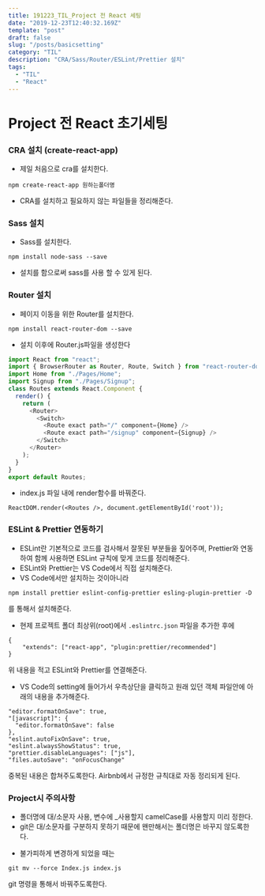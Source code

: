 ```yaml
---
title: 191223_TIL_Project 전 React 세팅
date: "2019-12-23T12:40:32.169Z"
template: "post"
draft: false
slug: "/posts/basicsetting"
category: "TIL"
description: "CRA/Sass/Router/ESLint/Prettier 설치"
tags:
  - "TIL"
  - "React"
---
```


# Project 전 React 초기세팅

### CRA 설치 (create-react-app)

- 제일 처음으로 cra를 설치한다.

```
npm create-react-app 원하는폴더명
```

- CRA를 설치하고 필요하지 않는 파일들을 정리해준다.

### Sass 설치

- Sass를 설치한다.

```
npm install node-sass --save
```

- 설치를 함으로써 sass를 사용 할 수 있게 된다.

### Router 설치

- 페이지 이동을 위한 Router를 설치한다.

```
npm install react-router-dom --save
```

- 설치 이후에 Router.js파일을 생성한다

```javascript
import React from "react";
import { BrowserRouter as Router, Route, Switch } from "react-router-dom";
import Home from "./Pages/Home";
import Signup from "./Pages/Signup";
class Routes extends React.Component {
  render() {
    return (
      <Router>
        <Switch>
          <Route exact path="/" component={Home} />
          <Route exact path="/signup" component={Signup} />
        </Switch>
      </Router>
    );
  }
}
export default Routes;
```

- index.js 파일 내에 render함수를 바꿔준다.

```
ReactDOM.render(<Routes />, document.getElementById('root'));
```

### ESLint & Prettier 연동하기

- ESLint란 기본적으로 코드를 검사해서 잘못된 부분들을 짚어주며, Prettier와 연동하여 함께 사용하면 ESLint 규칙에 맞게 코드를 정리해준다.
- ESLint와 Prettier는 VS Code에서 직접 설치해준다.
- VS Code에서만 설치하는 것이아니라

```
npm install prettier eslint-config-prettier esling-plugin-prettier -D
```

를 통해서 설치해준다.

- 현제 프로젝트 폴더 최상위(root)에서 `.eslintrc.json` 파일을 추가한 후에

```
{
	"extends": ["react-app", "plugin:prettier/recommended"]
}
```

위 내용을 적고 ESLint와 Prettier를 연결해준다.

- VS Code의 setting에 들어가서 우측상단을 클릭하고 원래 있던 객체 파일안에 아래의 내용을 추가해준다.

```
"editor.formatOnSave": true,
"[javascript]": {
  "editor.formatOnSave": false
},
"eslint.autoFixOnSave": true,
"eslint.alwaysShowStatus": true,
"prettier.disableLanguages": ["js"],
"files.autoSave": "onFocusChange"
```

중복된 내용은 합쳐주도록한다. Airbnb에서 규정한 규칙대로 자동 정리되게 된다.

### Project시 주의사항

- 폴더명에 대/소문자 사용, 변수에 \_사용할지 camelCase를 사용할지 미리 정한다.
- git은 대/소문자를 구분하지 못하기 때문에 왠만해서는 폴더명은 바꾸지 않도록한다.

* 불가피하게 변경하게 되었을 때는

```
git mv --force Index.js index.js
```

git 명령을 통해서 바꿔주도록한다.
